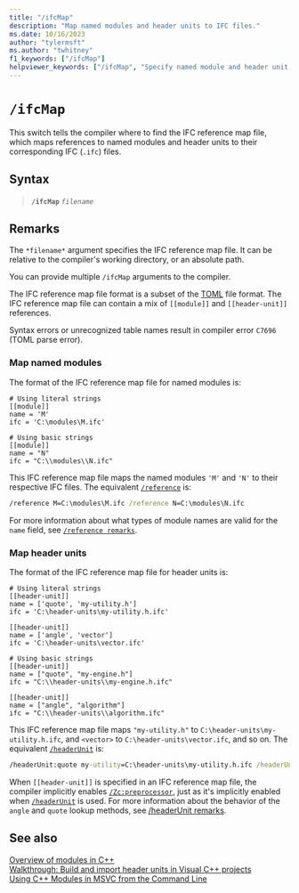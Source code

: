```yaml
---
title: "/ifcMap"
description: "Map named modules and header units to IFC files."
ms.date: 10/16/2023
author: "tylermsft"
ms.author: "twhitney"
f1_keywords: ["/ifcMap"]
helpviewer_keywords: ["/ifcMap", "Specify named module and header unit mappings to IFC files."]
---
```

# `/ifcMap`

This switch tells the compiler where to find the IFC reference map file, which maps references to named modules and header units to their corresponding IFC (`.ifc`) files.

## Syntax

> **`/ifcMap`** *`filename`*

## Remarks

The `*filename*` argument specifies the IFC reference map file. It can be relative to the compiler's working directory, or an absolute path.

You can provide multiple `/ifcMap` arguments to the compiler.

The IFC reference map file format is a subset of the [TOML](https://toml.io/en/) file format. The IFC reference map file can contain a mix of `[[module]]` and `[[header-unit]]` references.

Syntax errors or unrecognized table names result in compiler error `C7696` (TOML parse error).

### Map named modules

The format of the IFC reference map file for named modules is:

```
# Using literal strings
[[module]]
name = 'M'
ifc = 'C:\modules\M.ifc'

# Using basic strings
[[module]]
name = "N"
ifc = "C:\\modules\\N.ifc"
```

This IFC reference map file maps the named modules `'M'` and `'N'` to their respective IFC files. The equivalent [`/reference`](module-reference.md) is:

```cmd
/reference M=C:\modules\M.ifc /reference N=C:\modules\N.ifc
```

For more information about what types of module names are valid for the `name` field, see [`/reference remarks`](module-reference.md#remarks).

### Map header units

The format of the IFC reference map file for header units is:

```
# Using literal strings
[[header-unit]]
name = ['quote', 'my-utility.h']
ifc = 'C:\header-units\my-utility.h.ifc'

[[header-unit]]
name = ['angle', 'vector']
ifc = 'C:\header-units\vector.ifc'

# Using basic strings
[[header-unit]]
name = ["quote", "my-engine.h"]
ifc = "C:\\header-units\\my-engine.h.ifc"

[[header-unit]]
name = ["angle", "algorithm"]
ifc = "C:\\header-units\\algorithm.ifc"
```

This IFC reference map file maps `"my-utility.h"` to `C:\header-units\my-utility.h.ifc`, and `<vector>` to `C:\header-units\vector.ifc`, and so on. The equivalent [`/headerUnit`](headerunit.md) is:

```cmd
/headerUnit:quote my-utility=C:\header-units\my-utility.h.ifc /headerUnit:angle vector=C:\header-units\vector.ifc /headerUnit:quote my-engine.h=C:\header-units\my-engine.h.ifc /headerUnit:angle algorithm=C:\header-units\algorithm.ifc
```

When `[[header-unit]]` is specified in an IFC reference map file, the compiler implicitly enables [`/Zc:preprocessor`](zc-preprocessor.md), just as it's implicitly enabled when [`/headerUnit`](headerunit.md) is used. For more information about the behavior of the `angle` and `quote` lookup methods, see [/headerUnit remarks](headerunit.md#remarks).

## See also

[Overview of modules in C++](../../cpp/modules-cpp.md)\
[Walkthrough: Build and import header units in Visual C++ projects](../walkthrough-header-units.md)\
[Using C++ Modules in MSVC from the Command Line](https://devblogs.microsoft.com/cppblog/using-cpp-modules-in-msvc-from-the-command-line-part-1/)